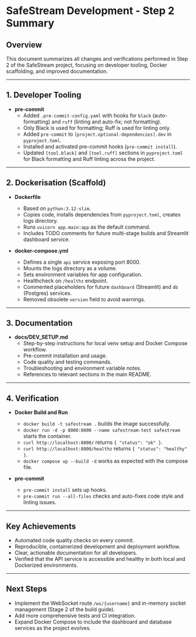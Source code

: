 # SafeStream Development - Step 2 Summary

## Overview
This document summarizes all changes and verifications performed in Step 2 of the SafeStream project, focusing on developer tooling, Docker scaffolding, and improved documentation.

---

## 1. Developer Tooling

- **pre-commit**
  - Added `.pre-commit-config.yaml` with hooks for `black` (auto-formatting) and `ruff` (linting and auto-fix; not formatting).
  - Only Black is used for formatting; Ruff is used for linting only.
  - Added `pre-commit` to `[project.optional-dependencies].dev` in `pyproject.toml`.
  - Installed and activated pre-commit hooks (`pre-commit install`).
  - Updated `[tool.black]` and `[tool.ruff]` sections in `pyproject.toml` for Black formatting and Ruff linting across the project.

---

## 2. Dockerisation (Scaffold)

- **Dockerfile**
  - Based on `python:3.12-slim`.
  - Copies code, installs dependencies from `pyproject.toml`, creates logs directory.
  - Runs `uvicorn app.main:app` as the default command.
  - Includes TODO comments for future multi-stage builds and Streamlit dashboard service.

- **docker-compose.yml**
  - Defines a single `api` service exposing port 8000.
  - Mounts the logs directory as a volume.
  - Sets environment variables for app configuration.
  - Healthcheck on `/healthz` endpoint.
  - Commented placeholders for future `dashboard` (Streamlit) and `db` (Postgres) services.
  - Removed obsolete `version` field to avoid warnings.

---

## 3. Documentation

- **docs/DEV_SETUP.md**
  - Step-by-step instructions for local venv setup and Docker Compose workflow.
  - Pre-commit installation and usage.
  - Code quality and testing commands.
  - Troubleshooting and environment variable notes.
  - References to relevant sections in the main README.

---

## 4. Verification

- **Docker Build and Run**
  - `docker build -t safestream .` builds the image successfully.
  - `docker run -d -p 8000:8000 --name safestream-test safestream` starts the container.
  - `curl http://localhost:8000/` returns `{ "status": "ok" }`.
  - `curl http://localhost:8000/healthz` returns `{ "status": "healthy" }`.
  - `docker compose up --build -d` works as expected with the compose file.

- **pre-commit**
  - `pre-commit install` sets up hooks.
  - `pre-commit run --all-files` checks and auto-fixes code style and linting issues.

---

## Key Achievements

- Automated code quality checks on every commit.
- Reproducible, containerized development and deployment workflow.
- Clear, actionable documentation for all developers.
- Verified that the API service is accessible and healthy in both local and Dockerized environments.

---

## Next Steps

- Implement the WebSocket route `/ws/{username}` and in-memory socket management (Stage 2 of the build guide).
- Add more comprehensive tests and CI integration.
- Expand Docker Compose to include the dashboard and database services as the project evolves. 